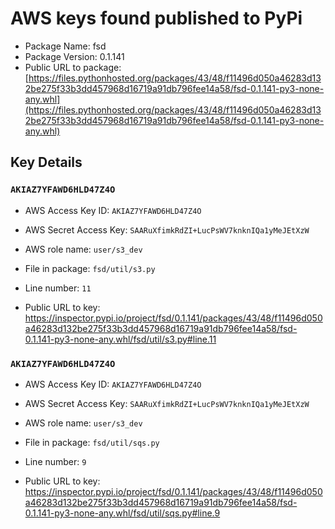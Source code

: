 # AWS keys found published to PyPi

* Package Name: fsd
* Package Version: 0.1.141
* Public URL to package: [https://files.pythonhosted.org/packages/43/48/f11496d050a46283d132be275f33b3dd457968d16719a91db796fee14a58/fsd-0.1.141-py3-none-any.whl](https://files.pythonhosted.org/packages/43/48/f11496d050a46283d132be275f33b3dd457968d16719a91db796fee14a58/fsd-0.1.141-py3-none-any.whl)

## Key Details

### `AKIAZ7YFAWD6HLD47Z4O`

* AWS Access Key ID: `AKIAZ7YFAWD6HLD47Z4O`
* AWS Secret Access Key: `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` 
* AWS role name: `user/s3_dev`
* File in package: `fsd/util/s3.py`
* Line number: `11`

* Public URL to key: https://inspector.pypi.io/project/fsd/0.1.141/packages/43/48/f11496d050a46283d132be275f33b3dd457968d16719a91db796fee14a58/fsd-0.1.141-py3-none-any.whl/fsd/util/s3.py#line.11



### `AKIAZ7YFAWD6HLD47Z4O`

* AWS Access Key ID: `AKIAZ7YFAWD6HLD47Z4O`
* AWS Secret Access Key: `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` 
* AWS role name: `user/s3_dev`
* File in package: `fsd/util/sqs.py`
* Line number: `9`

* Public URL to key: https://inspector.pypi.io/project/fsd/0.1.141/packages/43/48/f11496d050a46283d132be275f33b3dd457968d16719a91db796fee14a58/fsd-0.1.141-py3-none-any.whl/fsd/util/sqs.py#line.9


